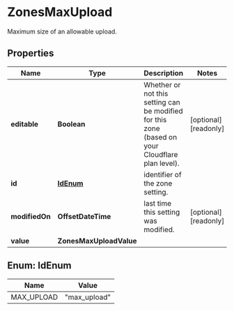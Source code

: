 

# ZonesMaxUpload

Maximum size of an allowable upload.

## Properties

| Name | Type | Description | Notes |
|------------ | ------------- | ------------- | -------------|
|**editable** | **Boolean** | Whether or not this setting can be modified for this zone (based on your Cloudflare plan level). |  [optional] [readonly] |
|**id** | [**IdEnum**](#IdEnum) | identifier of the zone setting. |  |
|**modifiedOn** | **OffsetDateTime** | last time this setting was modified. |  [optional] [readonly] |
|**value** | **ZonesMaxUploadValue** |  |  |



## Enum: IdEnum

| Name | Value |
|---- | -----|
| MAX_UPLOAD | &quot;max_upload&quot; |




